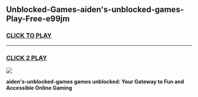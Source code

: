 
## Unblocked-Games-aiden's-unblocked-games-Play-Free-e99jm
<h3>
<a href="https://premium76.site?title=aiden's-unblocked-games&ref=10A">CLICK TO PLAY</a></h3>
<hr>

<h3>
<a href="https://premium76.site?title=aiden's-unblocked-games&ref=10A">CLICK 2 PLAY</a>
  
</h3>

<a href="https://premium76.site?title=aiden's-unblocked-games&ref=10A"><img src="https://clearcache.store/games.png"></a>


**aiden's-unblocked-games games unblocked: Your Gateway to Fun and Accessible Online Gaming**
